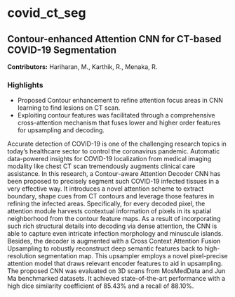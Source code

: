 # covid_ct_seg

## Contour-enhanced Attention CNN for CT-based COVID-19 Segmentation

**Contributors:** Hariharan, M., Karthik, R., Menaka, R.

### Highlights
- Proposed Contour enhancement to refine attention focus areas in CNN learning to find lesions on CT scan.
- Exploiting contour features was facilitated through a comprehensive cross-attention mechanism that fuses lower and higher order features for upsampling and decoding.

Accurate detection of COVID-19 is one of the challenging research topics in today’s healthcare sector to control the coronavirus pandemic. Automatic data-powered insights for COVID-19 localization from medical imaging modality like chest CT scan tremendously augments clinical care assistance. In this research, a Contour-aware Attention Decoder CNN has been proposed to precisely segment such COVID-19 infected tissues in a very effective way. It introduces a novel attention scheme to extract boundary, shape cues from CT contours and leverage those features in refining the infected areas. Specifically, for every decoded pixel, the attention module harvests contextual information of pixels in its spatial neighborhood from the contour feature maps. As a result of incorporating such rich structural details into decoding via dense attention, the CNN is able to capture even intricate infection morphology and minuscule islands. Besides, the decoder is augmented with a Cross Context Attention Fusion Upsampling to robustly reconstruct deep semantic features back to high-resolution segmentation map. This upsampler employs a novel pixel-precise attention model that draws relevant encoder features to aid in upsampling. The proposed CNN was evaluated on 3D scans from MosMedData and Jun Ma benchmarked datasets. It achieved state-of-the-art performance with a high dice similarity coefficient of 85.43% and a recall of 88.10%.
